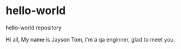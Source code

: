 # hello-world
hello-world repository

Hi all,
    My name is Jayson Tom, i'm a qa enginner, glad to meet you.
